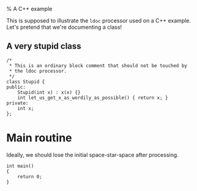 % A C++ example

This is supposed to illustrate the `ldoc` processor used on a C++
example.  Let's pretend that we're documenting a class!

## A very stupid class

~~~~~~~~~~~~~~~~~~~~~~~~~~~{.c}
/*
 * This is an ordinary block comment that should not be touched by
 * the ldoc processor.
 */
class Stupid {
public:
    Stupid(int x) : x(x) {}
    int let_us_get_x_as_wordily_as_possible() { return x; }
private:
    int x;
};

~~~~~~~~~~~~~~~~~~~~~~~~~~~

# Main routine

Ideally, we should lose the initial space-star-space after processing.

~~~~~~~~~~~~~~~~~~~~~~~~~~~{.c}
int main()
{
    return 0;
}
~~~~~~~~~~~~~~~~~~~~~~~~~~~


